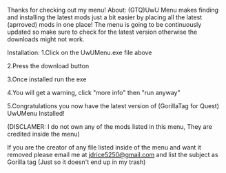 Thanks for checking out my menu!
About:
(GTQ)UwU Menu makes finding and installing the latest mods just a bit easier by placing all the latest (aprroved) mods in one place!
The menu is going to be continuously updated so make sure to check for the latest version otherwise the downloads might not work.

Installation:
 1.Click on the UwUMenu.exe file above
 
 2.Press the download button
 
 3.Once installed run the exe
 
 4.You will get a warning, click "more info" then "run anyway"
 
 5.Congratulations you now have the latest version of (GorillaTag for Quest) UwUMenu Installed!

(DISCLAMER: I do not own any of the mods listed in this menu, They are credited inside the menu)

If you are the creator of any file listed inside of the menu and want it removed please email me at jdrice5250@gmail.com and list the subject as Gorilla tag (Just so it doesn't end up in my trash)
